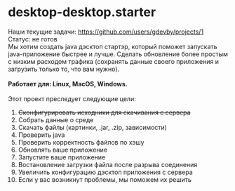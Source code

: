 # desktop-desktop.starter
Наши текущие задачи: https://github.com/users/gdevby/projects/1<br>
Статус: не готов<br>
Мы хотим создать java дэсктоп стартэр, который поможет запускать java-приложение быстрее и лучше. Сделать обновление более простым с низким расходом трафика (сохранять данные своего приложения и загрузить только то, что вам нужно).
<br><br>
<b>Работает для: Linux, MacOS, Windows.</b>
<br><br>
Этот проект преследует следующие цели:
<ol>
  <li><strike>Cконфигурировать исходники для скачивания с сервера</strike></li>
  <li>Собрать данные о среде</li>
  <li>Скачать файлы (картинки, .jar, .zip, зависимости)</li>
  <li>Проверить java</li>
  <li>Проверить корректность файлов по хэшу</li>
  <li>Обновлять ваше приложение </li>
  <li>Запустите ваше приложение</li>
  <li>Востановление загрузки файла после разрыва соединения</li>
  <li>Увеличить конфигурацию дэсктоп приложения с сервера</li>
  <li>Если у вас возникнут проблемы, мы поможем их решить </li>
</ol>

